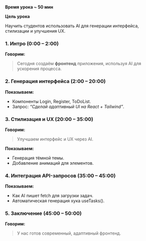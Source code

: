 
**Время урока ~ 50 мин**

**Цель урока**

Научить студентов использовать AI для генерации интерфейса, стилизации и улучшения UX.

### **1. Интро (0:00 – 2:00)**

**Говорим:**

> Сегодня создаём **фронтенд** приложения, используя AI для ускорения процесса.

### **2. Генерация интерфейса (2:00 – 20:00)**

**Показываем:**

- Компоненты Login, Register, ToDoList.
- Запрос: _“Сделай адаптивный UI на React + Tailwind”_.

### **3. Стилизация и UX (20:00 – 35:00)**

**Говорим:**  

> Улучшаем интерфейс и UX через AI.

**Показываем:**
  
- Генерация тёмной темы.
- Добавление анимаций для элементов.

### **4. Интеграция API-запросов (35:00 – 45:00)**

**Показываем:**

- Как AI пишет fetch для загрузки задач.
- Автоматическая генерация хука useTasks().

### **5. Заключение (45:00 – 50:00)**

**Говорим:**

> У нас готов современный, адаптивный фронтенд.